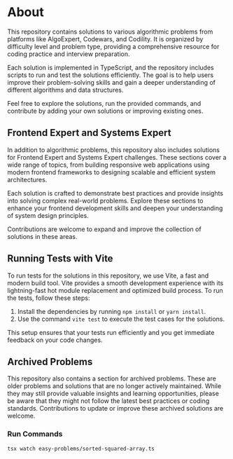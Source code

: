# About

This repository contains solutions to various algorithmic problems from
platforms like AlgoExpert, Codewars, and Codility. It is organized by difficulty
level and problem type, providing a comprehensive resource for coding practice
and interview preparation.

Each solution is implemented in TypeScript, and the repository includes scripts
to run and test the solutions efficiently. The goal is to help users improve
their problem-solving skills and gain a deeper understanding of different
algorithms and data structures.

Feel free to explore the solutions, run the provided commands, and contribute by
adding your own solutions or improving existing ones.

## Frontend Expert and Systems Expert

In addition to algorithmic problems, this repository also includes solutions for
Frontend Expert and Systems Expert challenges. These sections cover a wide range
of topics, from building responsive web applications using modern frontend
frameworks to designing scalable and efficient system architectures.

Each solution is crafted to demonstrate best practices and provide insights into
solving complex real-world problems. Explore these sections to enhance your
frontend development skills and deepen your understanding of system design
principles.

Contributions are welcome to expand and improve the collection of solutions in
these areas.

## Running Tests with Vite

To run tests for the solutions in this repository, we use Vite, a fast and
modern build tool. Vite provides a smooth development experience with its
lightning-fast hot module replacement and optimized build process. To run the
tests, follow these steps:

1. Install the dependencies by running `npm install` or `yarn install`.
2. Use the command `vite test` to execute the test cases for the solutions.

This setup ensures that your tests run efficiently and you get immediate
feedback on your code changes.

## Archived Problems

This repository also contains a section for archived problems. These are older
problems and solutions that are no longer actively maintained. While they may
still provide valuable insights and learning opportunities, please be aware that
they might not follow the latest best practices or coding standards.
Contributions to update or improve these archived solutions are welcome.

### Run Commands

<!-- run using hot reload for ts solutions -->

`tsx watch easy-problems/sorted-squared-array.ts`
